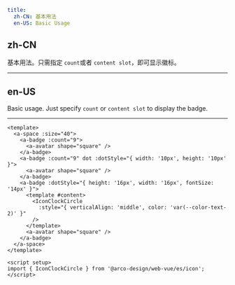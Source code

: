 ```yaml
title:
  zh-CN: 基本用法
  en-US: Basic Usage
```

## zh-CN

基本用法。只需指定 `count`或者 `content slot`，即可显示徽标。

---

## en-US

Basic usage. Just specify `count` or `content slot` to display the badge.

---

```vue
<template>
  <a-space :size="40">
    <a-badge :count="9">
      <a-avatar shape="square" />
    </a-badge>
    <a-badge :count="9" dot :dotStyle="{ width: '10px', height: '10px' }">
      <a-avatar shape="square" />
    </a-badge>
    <a-badge :dotStyle="{ height: '16px', width: '16px', fontSize: '14px' }">
      <template #content>
        <IconClockCircle
          :style="{ verticalAlign: 'middle', color: 'var(--color-text-2)' }"
        />
      </template>
      <a-avatar shape="square" />
    </a-badge>
  </a-space>
</template>

<script setup>
import { IconClockCircle } from '@arco-design/web-vue/es/icon';
</script>
```

